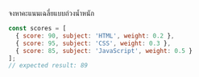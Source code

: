 จงหาคะแนนเฉลี่ยแบบถ่วงน้ำหนัก


```js
const scores = [
  { score: 90, subject: 'HTML', weight: 0.2 },
  { score: 95, subject: 'CSS', weight: 0.3 },
  { score: 85, subject: 'JavaScript', weight: 0.5 }
];
// expected result: 89
```